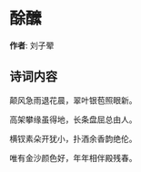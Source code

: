 # 酴醿

**作者**: 刘子翚

## 诗词内容

颠风急雨退花晨，翠叶银苞照眼新。

高架攀缘虽得地，长条盘屈总由人。

横钗素朵开犹小，扑酒余香韵绝伦。

唯有金沙颜色好，年年相伴殿残春。

